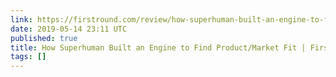 ```yaml
---
link: https://firstround.com/review/how-superhuman-built-an-engine-to-find-product-market-fit/
date: 2019-05-14 23:11 UTC
published: true
title: How Superhuman Built an Engine to Find Product/Market Fit | First Round Review
tags: []
---
```



